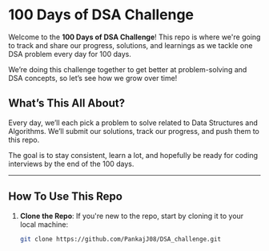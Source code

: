 # **100 Days of DSA Challenge**

Welcome to the **100 Days of DSA Challenge**! This repo is where we're going to track and share our progress, solutions, and learnings as we tackle one DSA problem every day for 100 days.

We’re doing this challenge together to get better at problem-solving and DSA concepts, so let’s see how we grow over time!

## **What’s This All About?**

Every day, we’ll each pick a problem to solve related to Data Structures and Algorithms. We’ll submit our solutions, track our progress, and push them to this repo. 

The goal is to stay consistent, learn a lot, and hopefully be ready for coding interviews by the end of the 100 days.

---

## **How To Use This Repo**

1. **Clone the Repo**:
   If you're new to the repo, start by cloning it to your local machine:
   ```bash
   git clone https://github.com/PankajJ08/DSA_challenge.git
